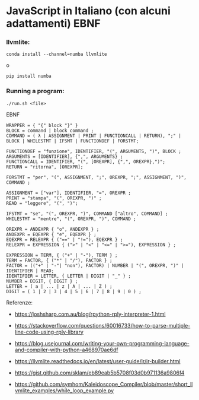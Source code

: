 # JavaScript in Italiano (con alcuni adattamenti) EBNF

### llvmlite:

```conda install --channel=numba llvmlite```

o

```pip install numba```

### Running a program:
```./run.sh <file>```

EBNF
```
WRAPPER = { "{" block "}" }
BLOCK = command | block command ;
COMMAND = ( λ | ASSIGNMENT | PRINT | FUNCTIONCALL | RETURN), ";" | BLOCK | WHILESTMT | IFSMT | FUNCTIONDEF | FORSTMT;

FUNCTIONDEF = "funzione", IDENTIFIER, "(", ARGUMENTS, ")", BLOCK ;
ARGUMENTS = [IDENTIFIER], {",", ARGUMENTS} ;
FUNCTIONCALL = IDENTIFIER, "(", [OREXPR], {",", OREXPR},")";
RETURN = "ritorna", [OREXPR];  

FORSTMT = "per", "(", ASSIGNMENT, ";", OREXPR, ";", ASSIGNMENT, ")", COMMAND ;

ASSIGNMENT = ["var"], IDENTIFIER, "=", OREXPR ;
PRINT = "stampa", "(", OREXPR, ")" ;
READ = "leggere", "(", ")";

IFSTMT = "se", "(", OREXPR, ")", COMMAND ["altro", COMMAND] ;
WHILESTMT = "mentre", "(", OREXPR, ")", COMMAND ;

OREXPR = ANDEXPR { "o", ANDEXPR } ;
ANDEXPR = EQEXPR { "e", EQEXPR } ;
EQEXPR = RELEXPR { ("==" | "!="), EQEXPR } ;
RELEXPR = EXPRESSION { (">" | "<" | "<=" | ">="), EXPRESSION } ;

EXPRESSION = TERM, { ("+" | "-"), TERM } ;
TERM = FACTOR, { ("*" | "/"), FACTOR } ;
FACTOR = (("+" | "-"| "non"), FACTOR) | NUMBER | "(", OREXPR, ")" | IDENTIFIER | READ;
IDENTIFIER = LETTER, { LETTER | DIGIT | "_" } ;
NUMBER = DIGIT, { DIGIT } ;
LETTER = ( a | ... | z | A | ... | Z ) ;
DIGIT = ( 1 | 2 | 3 | 4 | 5 | 6 | 7 | 8 | 9 | 0 ) ;
```

Referenze:

- https://joshsharp.com.au/blog/rpython-rply-interpreter-1.html

- https://stackoverflow.com/questions/60016733/how-to-parse-multiple-line-code-using-rply-library

- https://blog.usejournal.com/writing-your-own-programming-language-and-compiler-with-python-a468970ae6df

- https://llvmlite.readthedocs.io/en/latest/user-guide/ir/ir-builder.html

- https://gist.github.com/sklam/eb89eab5b5708f03d0b971136a9806f4

- https://github.com/symhom/Kaleidoscope_Compiler/blob/master/short_llvmlite_examples/while_loop_example.py
